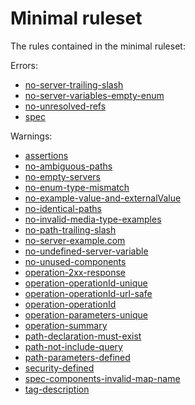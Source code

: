 # Minimal ruleset

The rules contained in the minimal ruleset:

Errors:

* [no-server-trailing-slash](./no-server-trailing-slash.md)
* [no-server-variables-empty-enum](./no-server-variables-empty-enum.md)
* [no-unresolved-refs](./no-unresolved-refs.md)
* [spec](./spec.md)

Warnings:

* [assertions](./assertions.md)
* [no-ambiguous-paths](./no-ambiguous-paths.md)
* [no-empty-servers](./no-empty-servers.md)
* [no-enum-type-mismatch](./no-enum-type-mismatch.md)
* [no-example-value-and-externalValue](./no-example-value-and-externalValue.md)
* [no-identical-paths](./no-identical-paths.md)
* [no-invalid-media-type-examples](./no-invalid-media-type-examples.md)
* [no-path-trailing-slash](./no-path-trailing-slash.md)
* [no-server-example.com](./no-server-example.com.md)
* [no-undefined-server-variable](./no-undefined-server-variable.md)
* [no-unused-components](./no-unused-components.md)
* [operation-2xx-response](./operation-2xx-response.md)
* [operation-operationId-unique](./operation-operationId-unique.md)
* [operation-operationId-url-safe](./operation-operationId-url-safe.md)
* [operation-operationId](./operation-operationId.md)
* [operation-parameters-unique](./operation-parameters-unique.md)
* [operation-summary](./operation-summary.md)
* [path-declaration-must-exist](./path-declaration-must-exist.md)
* [path-not-include-query](./path-not-include-query.md)
* [path-parameters-defined](./path-parameters-defined.md)
* [security-defined](./security-defined.md)
* [spec-components-invalid-map-name](./spec-components-invalid-map-name.md)
* [tag-description](./tag-description.md)
